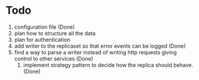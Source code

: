 # Todo

1. configuration file (Done)
2. plan how to structure all the data
3. plan for authentication
4. add writer to the replicaset so that error events can be logged (Done)
5. find a way to parse a writer instead of writing http requests giving control to other services (Done)
    1. implement strategy pattern to decide how the replica should behave. (Done)
